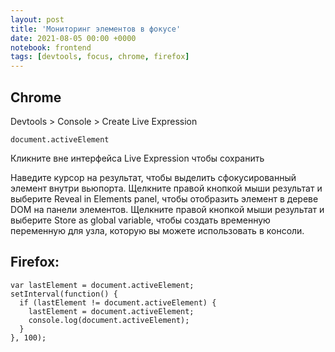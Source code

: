 ```yaml
---
layout: post
title: 'Мониторинг элементов в фокусе'
date: 2021-08-05 00:00 +0000
notebook: frontend
tags: [devtools, focus, chrome, firefox]
---
```

## Chrome
Devtools > Console > Create Live Expression
```
document.activeElement
```
Кликните вне интерфейса Live Expression чтобы сохранить

Наведите курсор на результат, чтобы выделить сфокусированный элемент внутри вьюпорта.
Щелкните правой кнопкой мыши результат и выберите Reveal in Elements panel, чтобы отобразить элемент в дереве DOM на панели элементов.
Щелкните правой кнопкой мыши результат и выберите Store as global variable, чтобы создать временную переменную для узла, которую вы можете использовать в консоли.

## Firefox:
```
var lastElement = document.activeElement;
setInterval(function() {
  if (lastElement != document.activeElement) {
    lastElement = document.activeElement;
    console.log(document.activeElement);
  }
}, 100);
```